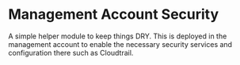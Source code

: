 # Management Account Security 

A simple helper module to keep things DRY. This is deployed in the management account to enable the necessary security
services and configuration there such as Cloudtrail.
